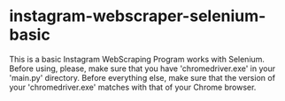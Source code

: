 # instagram-webscraper-selenium-basic

This is a basic Instagram WebScraping Program works with Selenium.
Before using, please, make sure that you have 'chromedriver.exe' in your 'main.py' directory.
Before everything else, make sure that the version of your 'chromedriver.exe' matches with that of your Chrome browser. 
